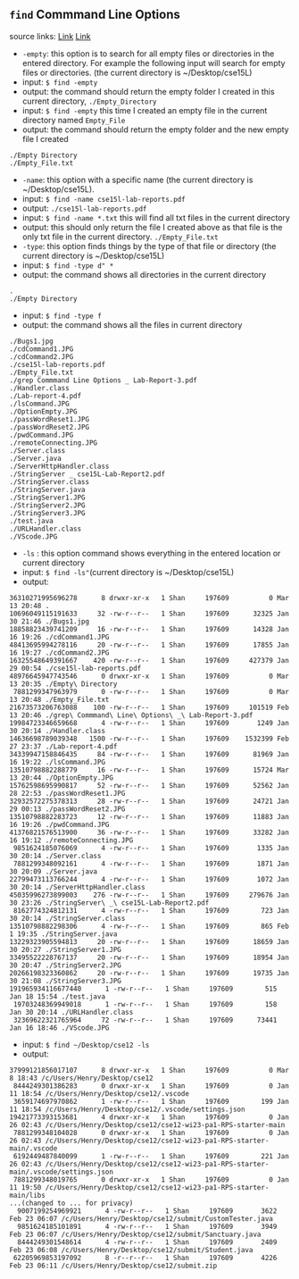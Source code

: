 ## `find` Commmand Line Options
source links: [Link](https://www.geeksforgeeks.org/find-command-in-linux-with-examples/) [Link](https://www.redhat.com/sysadmin/linux-find-command)
* `-empty`: this option is to search for all empty files or directories in the entered directory. For example the following input will search for empty files or directories. (the current directory is ~/Desktop/cse15L)
* input: `$ find -empty`
* output: the command should return the empty folder I created in this current directory, `./Empty_Directory`
* input: `$ find -empty` this time I created an empty file in the current directory named `Empty_File`
* output: the command should return the empty folder and the new empty file I created
```
./Empty Directory
./Empty_File.txt
```
* `-name`: this option with a specific name (the current directory is ~/Desktop/cse15L).
* input: `$ find -name cse15l-lab-reports.pdf`
* output: `./cse15l-lab-reports.pdf`
* input: `$ find -name *.txt` this will find all txt files in the current directory
* output: this should only return the file I created above as that file is the only txt file in the current directory. `./Empty_File.txt`
* `-type`: this option finds things by the type of that file or directory (the current directory is ~/Desktop/cse15L)
* input: `$ find -type d" *`
* output: the command shows all directories in the current directory
```
.
./Empty Directory
```
* input: `$ find -type f`
* output: the command shows all the files in current directory
```
./Bugs1.jpg
./cdCommand1.JPG
./cdCommand2.JPG
./cse15l-lab-reports.pdf
./Empty_File.txt
./grep Commmand Line Options _ Lab-Report-3.pdf
./Handler.class
./Lab-report-4.pdf
./lsCommand.JPG
./OptionEmpty.JPG
./passWordReset1.JPG
./passWordReset2.JPG
./pwdCommand.JPG
./remoteConnecting.JPG
./Server.class
./Server.java
./ServerHttpHandler.class
./StringServer _ cse15L-Lab-Report2.pdf
./StringServer.class
./StringServer.java
./StringServer1.JPG
./StringServer2.JPG
./StringServer3.JPG
./test.java
./URLHandler.class
./VScode.JPG
```
* `-ls` : this option command shows everything in the entered location or current directory  
* input: `$ find -ls"`(current directory is ~/Desktop/cse15L)
* output:
```
36310271995696278      8 drwxr-xr-x   1 Shan     197609          0 Mar 13 20:48 .
10696049115191633     32 -rw-r--r--   1 Shan     197609      32325 Jan 30 21:46 ./Bugs1.jpg
18858823439741209     16 -rw-r--r--   1 Shan     197609      14328 Jan 16 19:26 ./cdCommand1.JPG
48413695994278116     20 -rw-r--r--   1 Shan     197609      17855 Jan 16 19:27 ./cdCommand2.JPG
16325548649391667    420 -rw-r--r--   1 Shan     197609     427379 Jan 29 00:54 ./cse15l-lab-reports.pdf
48976645947743546      0 drwxr-xr-x   1 Shan     197609          0 Mar 13 20:35 ./Empty\ Directory
 7881299347963979      0 -rw-r--r--   1 Shan     197609          0 Mar 13 20:48 ./Empty_File.txt
21673573206763088    100 -rw-r--r--   1 Shan     197609     101519 Feb 13 20:46 ./grep\ Commmand\ Line\ Options\ _\ Lab-Report-3.pdf
19984723346659668      4 -rw-r--r--   1 Shan     197609       1249 Jan 30 20:14 ./Handler.class
14636698789039348   1500 -rw-r--r--   1 Shan     197609    1532399 Feb 27 23:37 ./Lab-report-4.pdf
34339947158846435     84 -rw-r--r--   1 Shan     197609      81969 Jan 16 19:22 ./lsCommand.JPG
13510798882288779     16 -rw-r--r--   1 Shan     197609      15724 Mar 13 20:44 ./OptionEmpty.JPG
15762598695990817     52 -rw-r--r--   1 Shan     197609      52562 Jan 28 22:53 ./passWordReset1.JPG
32932572275378313     28 -rw-r--r--   1 Shan     197609      24721 Jan 29 00:13 ./passWordReset2.JPG
13510798882283723     12 -rw-r--r--   1 Shan     197609      11883 Jan 16 19:26 ./pwdCommand.JPG
41376821576513900     36 -rw-r--r--   1 Shan     197609      33282 Jan 16 19:12 ./remoteConnecting.JPG
 9851624185076069      4 -rw-r--r--   1 Shan     197609       1335 Jan 30 20:14 ./Server.class
 7881299348092161      4 -rw-r--r--   1 Shan     197609       1871 Jan 30 20:09 ./Server.java
22799473113766244      4 -rw-r--r--   1 Shan     197609       1072 Jan 30 20:14 ./ServerHttpHandler.class
45035996273899003    276 -rw-r--r--   1 Shan     197609     279676 Jan 30 23:26 ./StringServer\ _\ cse15L-Lab-Report2.pdf
 8162774324812131      4 -rw-r--r--   1 Shan     197609        723 Jan 30 20:14 ./StringServer.class
13510798882298306      4 -rw-r--r--   1 Shan     197609        865 Feb  1 19:35 ./StringServer.java
13229323905594813     20 -rw-r--r--   1 Shan     197609      18659 Jan 30 20:27 ./StringServer1.JPG
33495522228767137     20 -rw-r--r--   1 Shan     197609      18954 Jan 30 20:47 ./StringServer2.JPG
20266198323360862     20 -rw-r--r--   1 Shan     197609      19735 Jan 30 21:08 ./StringServer3.JPG
191965934116677440      1 -rw-r--r--   1 Shan     197609        515 Jan 18 15:54 ./test.java
 19703248369949018      1 -rw-r--r--   1 Shan     197609        158 Jan 30 20:14 ./URLHandler.class
 32369622321765964     72 -rw-r--r--   1 Shan     197609      73441 Jan 16 18:46 ./VScode.JPG
```
* input: `$ find ~/Desktop/cse12 -ls`
* output: 
```
37999121856017107      8 drwxr-xr-x   1 Shan     197609          0 Mar  8 18:43 /c/Users/Henry/Desktop/cse12
 8444249301386283      0 drwxr-xr-x   1 Shan     197609          0 Jan 11 18:54 /c/Users/Henry/Desktop/cse12/.vscode
 3659174697970862      1 -rw-r--r--   1 Shan     197609        199 Jan 11 18:54 /c/Users/Henry/Desktop/cse12/.vscode/settings.json
19421773393153681      4 drwxr-xr-x   1 Shan     197609          0 Jan 26 02:43 /c/Users/Henry/Desktop/cse12/cse12-wi23-pa1-RPS-starter-main
 7881299348104028      0 drwxr-xr-x   1 Shan     197609          0 Jan 26 02:43 /c/Users/Henry/Desktop/cse12/cse12-wi23-pa1-RPS-starter-main/.vscode
 6192449487840099      1 -rw-r--r--   1 Shan     197609        221 Jan 26 02:43 /c/Users/Henry/Desktop/cse12/cse12-wi23-pa1-RPS-starter-main/.vscode/settings.json
 7881299348019765      0 drwxr-xr-x   1 Shan     197609          0 Jan 11 19:50 /c/Users/Henry/Desktop/cse12/cse12-wi23-pa1-RPS-starter-main/libs
...(changed to ... for privacy)
  9007199254969921      4 -rw-r--r--   1 Shan     197609       3622 Feb 23 06:07 /c/Users/Henry/Desktop/cse12/submit/CustomTester.java
  9851624185101891      4 -rw-r--r--   1 Shan     197609       3949 Feb 23 06:07 /c/Users/Henry/Desktop/cse12/submit/Sanctuary.java
  8444249301548614      4 -rw-r--r--   1 Shan     197609       2409 Feb 23 06:08 /c/Users/Henry/Desktop/cse12/submit/Student.java
 62205969853197092      8 -r--r--r--   1 Shan     197609       4226 Feb 23 06:11 /c/Users/Henry/Desktop/cse12/submit.zip
```
